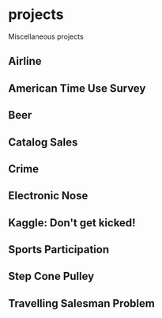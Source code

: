 # projects
Miscellaneous projects

## Airline

## American Time Use Survey

## Beer

## Catalog Sales

## Crime

## Electronic Nose

## Kaggle: Don't get kicked!

## Sports Participation

## Step Cone Pulley

## Travelling Salesman Problem